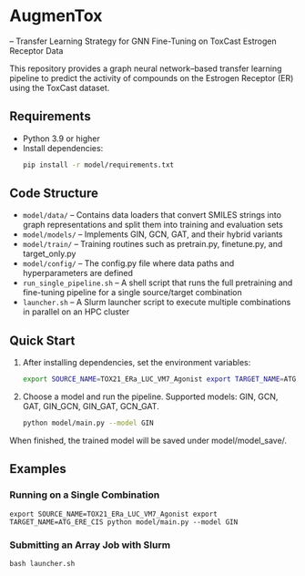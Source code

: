 
# AugmenTox
 – Transfer Learning Strategy for GNN Fine-Tuning on ToxCast Estrogen Receptor Data

This repository provides a graph neural network–based transfer learning pipeline to predict the activity of compounds on the Estrogen Receptor (ER) using the ToxCast dataset.

## Requirements
- Python 3.9 or higher
- Install dependencies:  
  ```bash
  pip install -r model/requirements.txt
  ```

## Code Structure
- `model/data/` – Contains data loaders that convert SMILES strings into graph representations and split them into training and evaluation sets
- `model/models/` – Implements GIN, GCN, GAT, and their hybrid variants
- `model/train/` – Training routines such as pretrain.py, finetune.py, and target_only.py
- `model/config/` – The config.py file where data paths and hyperparameters are defined
- `run_single_pipeline.sh` – A shell script that runs the full pretraining and fine-tuning pipeline for a single source/target combination
- `launcher.sh` – A Slurm launcher script to execute multiple combinations in parallel on an HPC cluster

## Quick Start

1. After installing dependencies, set the environment variables:
    ```bash
   export SOURCE_NAME=TOX21_ERa_LUC_VM7_Agonist export TARGET_NAME=ATG_ERE_CIS
    ```

2. Choose a model and run the pipeline. Supported models: GIN, GCN, GAT, GIN_GCN, GIN_GAT, GCN_GAT.
    ```bash
   python model/main.py --model GIN
    ```


When finished, the trained model will be saved under model/model_save/.

## Examples

### Running on a Single Combination
    export SOURCE_NAME=TOX21_ERa_LUC_VM7_Agonist export TARGET_NAME=ATG_ERE_CIS python model/main.py --model GIN



### Submitting an Array Job with Slurm
    bash launcher.sh

